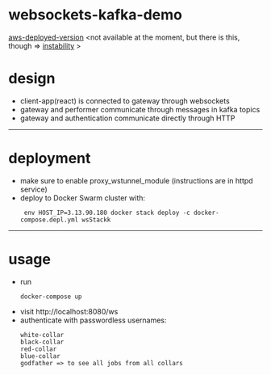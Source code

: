 # websockets-kafka-demo

[aws-deployed-version](http://3.13.90.180/ws/) \<not available at the moment, but there is this, though => [instability](http://3.13.90.180/instability) \>

# design
* client-app(react) is connected to gateway through websockets
* gateway and performer communicate through messages in kafka topics
* gateway and authentication communicate directly through HTTP

___

# deployment

* make sure to enable proxy_wstunnel_module (instructions are in httpd service)
* deploy to Docker Swarm cluster with:
  ```$xslt
   env HOST_IP=3.13.90.180 docker stack deploy -c docker-compose.depl.yml wsStackk
  ```

___

# usage

* run 
   ```
   docker-compose up
   ```
* visit http://localhost:8080/ws
* authenticate with passwordless usernames:
   ```
   white-collar
   black-collar
   red-collar
   blue-collar
   godfather => to see all jobs from all collars
   ```
